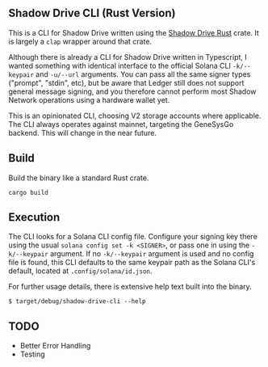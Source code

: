 ## Shadow Drive CLI (Rust Version)

This is a CLI for Shadow Drive written using the [Shadow Drive Rust](https://github.com/VegetarianOrc/shadow-drive-rust) crate. It is largely a `clap` wrapper around that crate.

Although there is already a CLI for Shadow Drive written in Typescript, I wanted something
with identical interface to the official Solana CLI `-k/--keypair` and `-u/--url` arguments.
You can pass all the same signer types ("prompt", "stdin", etc), but be aware that Ledger still does not support
general message signing, and you therefore cannot perform most Shadow Network operations
using a hardware wallet yet.

This is an opinionated CLI, choosing V2 storage accounts where applicable.
The CLI always operates against mainnet, targeting the GeneSysGo backend. This will change in the near future.

## Build
Build the binary like a standard Rust crate.
```
cargo build
```

## Execution
The CLI looks for a Solana CLI config file. Configure your signing key there using the usual `solana config set -k <SIGNER>`, or pass one in using the `-k/--keypair` argument. If no `-k/--keypair` argument is used and no config file is found, this CLI defaults to the same keypair path as the Solana CLI's default, located at `.config/solana/id.json`.

For further usage details, there is extensive help text built into the binary.
```
$ target/debug/shadow-drive-cli --help
```

## TODO
- Better Error Handling
- Testing
